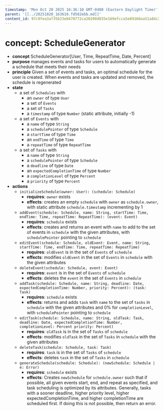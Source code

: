 ```yaml
---
timestamp: 'Mon Oct 20 2025 16:36:10 GMT-0400 (Eastern Daylight Time)'
parent: '[[../20251020_163610.fd582ebb.md]]'
content_id: 97c9fea3af35623e0470772ca20290d035e169efcca5e89166ea51a84c2abe5b
---
```


# concept: ScheduleGenerator

* **concept** ScheduleGenerator\[User, Time, RepeatTime, Date, Percent]
* **purpose** manages events and tasks for users to automatically generate a schedule that meets their needs
* **principle** Given a set of events and tasks, an optimal schedule for the user is created. When events and tasks are updated and removed, the schedule is regenerated
* **state**
  * a set of `Schedules` with
    * an `owner` of type `User`
    * a set of `Events`
    * a set of `Tasks`
    * a `timestamp` of type `Number` (static attribute, initially -1)
  * a set of `Events` with
    * a `name` of type `String`
    * a `schedulePointer` of type `Schedule`
    * a `startTime` of type `Time`
    * an `endTime` of type `Time`
    * a `repeatTime` of type `RepeatTime`
  * a set of `Tasks` with
    * a `name` of type `String`
    * a `schedulePointer` of type `Schedule`
    * a `deadline` of type `Date`
    * an `expectedCompletionTime` of type `Number`
    * a `completionLevel` of type `Percent`
    * a `priority` of type `Percent`
* **actions**
  * `initializeSchedule(owner: User): (schedule: Schedule)`
    * **requires**: `owner` exists
    * **effects**: creates an empty `schedule` with `owner` as `schedule.owner`, with static attribute `schedule.timestamp` incrementing by 1
  * `addEvent(schedule: Schedule, name: String, startTime: Time, endTime: Time, repeatTime: RepeatTime): (event: Event)`
    * **requires**: `schedule` exists
    * **effects**: creates and returns an event with `name` to add to the set of events in `schedule` with the given attributes, with `schedulePointer` pointing to `schedule`
  * `editEvent(schedule: Schedule, oldEvent: Event, name: String, startTime: Time, endTime: Time, repeatTime: RepeatTime)`
    * **requires**: `oldEvent` is in the set of `Events` of `schedule`
    * **effects**: modifies `oldEvent` in the set of `Events` in `schedule` with the given attributes
  * `deleteEvent(schedule: Schedule, event: Event)`
    * **requires**: `event` is in the set of `Events` of `schedule`
    * **effects**: deletes the `event` in the set of `Events` in `schedule`
  * `addTask(schedule: Schedule, name: String, deadline: Date, expectedCompletionTime: Number, priority: Percent): (task: Task)`
    * **requires**: `schedule` exists
    * **effects**: returns and adds `task` with `name` to the set of `tasks` in `schedule` with the given attributes and 0% for `completionLevel`, with `schedulePointer` pointing to `schedule`
  * `editTask(schedule: Schedule, name: String, oldTask: Task, deadline: Date, expectedCompletionTime: Number, completionLevel: Percent priority: Percent)`
    * **requires**: `oldTask` is in the set of `Tasks` of `schedule`
    * **effects**: modifies `oldTask` in the set of `Tasks` in `schedule` with the given attributes
  * `deleteTask(schedule: Schedule, task: Task)`
    * **requires**: `task` is in the set of `Tasks` of `schedule`
    * **effects**: deletes `task` in the set of `Tasks` in `schedule`
  * `generateSchedule(schedule: Schedule): (newSchedule: Schedule | e: Error)`
    * **requires**: `schedule` exists
    * **effects**: Creates `newSchedule` for `schedule.owner` such that if possible, all given events start, end, and repeat as specified, and task scheduling is optimized by its attributes. Generally, tasks with a sooner deadline, higher priority level, higher expectedCompletionTime, and higher completionTime are scheduled first. If doing this is not possible, then return an error.
